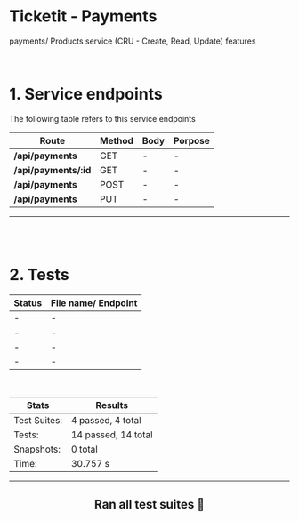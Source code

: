# **Ticketit - Payments**
payments/ Products service (CRU - Create, Read, Update) features


<br>

# 1. Service endpoints
The following table refers to this service endpoints

| Route | Method | Body | Porpose |
|----|-----|----------|--------------|
**/api/payments**      |  GET | - |- |
**/api/payments/:id**      |  GET | - |- |
**/api/payments**      |  POST | - | -|
**/api/payments**      |  PUT | - | - |


---

<br> <br>

# 2. Tests



**Status** | File name/ Endpoint|
-------|-----------|
 - |  -
 - |  -
 - |  -
 - |  -

<br>

Stats        | Results
-------------|---------
Test Suites: | 4 passed, 4 total
Tests:       | 14 passed, 14 total
Snapshots:   | 0 total
Time:        | 30.757 s

---

<div align="center">

## Ran all test suites 🎉

</div>